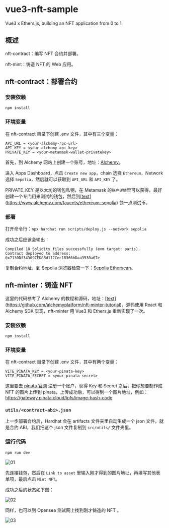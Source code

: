 # vue3-nft-sample

Vue3 x Ethers.js, building an NFT application from 0 to 1

## 概述

nft-contract：编写 NFT 合约并部署。

nft-mint：铸造 NFT 的 Web 应用。

## nft-contract：部署合约

### 安装依赖

```sh
npm install
```

### 环境变量

在 nft-contract 目录下创建 .env 文件，其中有三个变量：

```
API_URL = <your-alchemy-rpc-url>
API_KEY = <your-alchemy-api-key>
PRIVATE_KEY = <your-metamask-wallet-privatekey>
```

首先，到 Alchemy 网站上创建一个账号，地址：[Alchemy](https://dashboard.alchemy.com/apps/51spyw2famppd7rh)。

进入 Apps Dashboard，点击 `Create new app`，chain 选择 `Ethereum`，Network 选择 `Sepolia`，然后就可以获取到 `API_URL` 和 `API_KEY` 了。

PRIVATE_KEY 是以太坊的钱包私钥，在 Metamask 的`账户详情`里可以获得。最好创建一个专门用来测试的钱包，然后到[[text](https://www.alchemy.com/faucets/ethereum-sepolia)](https://www.alchemy.com/faucets/ethereum-sepolia) 领一点测试币。

### 部署

打开命令行：`npx hardhat run scripts/deploy.js --network sepolia`

成功之后应该会输出：

```
Compiled 18 Solidity files successfully (evm target: paris).
Contract deployed to address: 0x7130Df343097ED88d112Cec1B366bDaa3530a67e
```

复制合约地址，到 Sepolia 浏览器检查一下：[Sepolia Etherscan](https://sepolia.etherscan.io/)。

## nft-minter：铸造 NFT

这里的代码参考了 Alchemy 的教程和源码，地址：[[text](https://github.com/alchemyplatform/nft-minter-tutorial)](https://github.com/alchemyplatform/nft-minter-tutorial)，源码使用 React 和 Alchemy SDK 实现，nft-minter 用 Vue3 和 Ethers.js 重新实现了一次。

### 安装依赖

```sh
npm install
```

### 环境变量

在 nft-contract 目录下创建 .env 文件，其中有两个变量：

```
VITE_PINATA_KEY = <your-pinata-key>
VITE_PINATA_SECRET = <your-pinata-secret>
```

这里要去 [pinata 官网](https://app.pinata.cloud/pinmanager) 注册一个账户，获得 Key 和 Secret 之后，把你想要制作成 NFT 的图片上传到 pinata，上传成功后，可以得到一个图片地址，例如：https://gateway.pinata.cloud/ipfs/image-hash-code

### `utils/<contract-abi>.json`

上一步部署合约后，Hardhat 会在 artifacts 文件夹里自动生成一个 json 文件，就是合约 ABI，我们把这个 json 文件复制到 `src/utils/` 文件夹里。

### 运行代码

```sh
npm run dev
```

![01](https://cholaz.xyz/_astro/article_013_01.DG27-lbD_Z1w5Ksw.webp)

先连接钱包，然后在 `Link to asset` 里输入刚才得到的图片地址，再填写其他表单项，最后点击 `Mint NFT`。

成功之后的状态如下图：

![02](https://cholaz.xyz/_astro/article_013_04.B4vjBBdS_ZgO98G.webp)

同样，也可以到 Opensea 测试网上找到刚才铸造的 NFT 。

![03](https://cholaz.xyz/_astro/article_013_05.NcqBCb55_BDxrw.webp)
